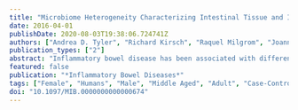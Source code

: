 ```yaml
---
title: "Microbiome Heterogeneity Characterizing Intestinal Tissue and Inflammatory Bowel Disease Phenotype"
date: 2016-04-01
publishDate: 2020-08-03T19:38:06.724741Z
authors: ["Andrea D. Tyler", "Richard Kirsch", "Raquel Milgrom", "Joanne M. Stempak", "Boyko Kabakchiev", "Mark S. Silverberg"]
publication_types: ["2"]
abstract: "Inflammatory bowel disease has been associated with differential abundance of numerous organisms when compared to healthy controls (HCs); however, few studies have investigated variability in the microbiome across intestinal locations and how this variability might be related to disease location and phenotype. In this study, we have analyzed the microbiome of a large cohort of individuals recruited at Mount Sinai Hospital in Toronto, Canada. Biopsies were taken from subjects with Crohn's disease, ulcerative colitis, and HC, and also individuals having undergone ileal pouch-anal anastomosis for treatment of ulcerative colitis or familial adenomatous polyposis. Microbial 16S rRNA was sequenced using the Illumina MiSeq platform. We observed a great deal of variability in the microbiome characterizing different sampling locations. Samples from pouch and afferent limb were comparable in microbial composition. When comparing sigmoid and terminal ileum samples, more differences were observed. The greatest number of differentially abundant microbes was observed when comparing either pouch or afferent limb samples to sigmoid or terminal ileum. Despite these differences, we were able to observe modest microbial variability between inflammatory bowel disease phenotypes and HCs, even when controlling for sampling location and additional experimental factors. Most detected associations were observed between HCs and Crohn's disease, with decreases in specific genera in the families Ruminococcaceae and Lachnospiraceae characterizing tissue samples from individuals with Crohn's disease. This study highlights important considerations when analyzing the composition of the microbiome and also provides useful insight into differences in the microbiome characterizing these seemingly related phenotypes."
featured: false
publication: "*Inflammatory Bowel Diseases*"
tags: ["Female", "Humans", "Male", "Middle Aged", "Adult", "Case-Control Studies", "Colitis", "Ulcerative", "Crohn Disease", "Microbiota", "Phenotype", "Intestines", "Follow-Up Studies", "Prognosis", "Canada", "Ileum", "Cohort Studies", "Colonic Pouches"]
doi: "10.1097/MIB.0000000000000674"
---
```



